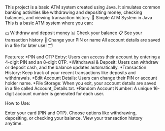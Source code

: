 This project is a basic ATM system created using Java. It simulates common banking activities like withdrawing and depositing money, checking balances, and viewing transaction history.
🏧 Simple ATM System in Java
This is a basic ATM system where you can:

💵 Withdraw and deposit money
📊 Check your balance
📋 See your transaction history
🔐 Change your PIN or name
All account details are saved in a file for later use! 🗂

Features:
*PIN and OTP Entry: Users can access their account by entering a 4-digit PIN and an 8-digit OTP.
*Withdrawal & Deposit: Users can withdraw or deposit cash, and the balance updates automatically.
*Transaction History: Keep track of your recent transactions like deposits and withdrawals.
*Edit Account Details: Users can change their PIN or account holder name.
*File Storage: When you exit, your account details are saved in a file called Account_Details.txt.
*Random Account Number: A unique 16-digit account number is generated for each user.

How to Use:

Enter your card (PIN and OTP).
Choose options like withdrawing, depositing, or checking your balance.
View your transaction history anytime.
